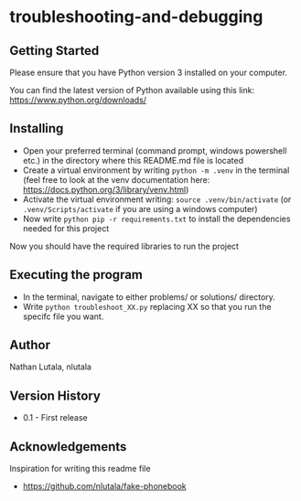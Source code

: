 # troubleshooting-and-debugging

## Getting Started
Please ensure that you have Python version 3 installed on your computer.

You can find the latest version of Python available using this link: https://www.python.org/downloads/

## Installing
* Open your preferred terminal (command prompt, windows powershell etc.) in the directory where this README.md file is located
* Create a virtual environment by writing ``` python -m .venv ``` in the terminal (feel free to look at the venv documentation here: https://docs.python.org/3/library/venv.html)
* Activate the virtual environment writing: ``` source .venv/bin/activate ``` (or ``` .venv/Scripts/activate ``` if you are using a windows computer)
* Now write ``` python pip -r requirements.txt ``` to install the dependencies needed for this project

Now you should have the required libraries to run the project

## Executing the program
* In the terminal, navigate to either problems/ or solutions/ directory.
* Write ``` python troubleshoot_XX.py ``` replacing XX so that you run the specifc file you want.

## Author
Nathan Lutala, nlutala

## Version History
* 0.1 - First release

## Acknowledgements
Inspiration for writing this readme file

* https://github.com/nlutala/fake-phonebook
